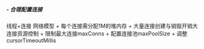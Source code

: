 #####  - 合理配置连接
线程+连接 网络模型
    + 每个连接需分配1M的堆内存
    + 大量连接创建与销毁开销大
连接资源控制
    + 限制最大连接maxConns
    + 配置连接池maxPoolSize
    + 调整cursorTimeoutMillis
